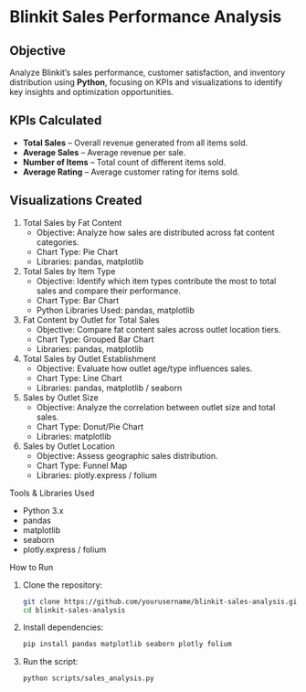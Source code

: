 # Blinkit Sales Performance Analysis

## Objective
Analyze Blinkit’s sales performance, customer satisfaction, and inventory distribution using **Python**, focusing on KPIs and visualizations to identify key insights and optimization opportunities.

## KPIs Calculated
- **Total Sales** – Overall revenue generated from all items sold.
- **Average Sales** – Average revenue per sale.
- **Number of Items** – Total count of different items sold.
- **Average Rating** – Average customer rating for items sold.

## Visualizations Created

1. Total Sales by Fat Content
   - Objective: Analyze how sales are distributed across fat content categories.
   - Chart Type: Pie Chart
   - Libraries: pandas, matplotlib
2. Total Sales by Item Type
   - Objective: Identify which item types contribute the most to total sales and compare their performance.
   - Chart Type: Bar Chart
   - Python Libraries Used: pandas, matplotlib
3. Fat Content by Outlet for Total Sales
   - Objective: Compare fat content sales across outlet location tiers.
   - Chart Type: Grouped Bar Chart
   - Libraries: pandas, matplotlib
4. Total Sales by Outlet Establishment
   - Objective: Evaluate how outlet age/type influences sales.
   - Chart Type: Line Chart
   - Libraries: pandas, matplotlib / seaborn
5. Sales by Outlet Size
   - Objective: Analyze the correlation between outlet size and total sales.
   - Chart Type: Donut/Pie Chart
   - Libraries: matplotlib
6. Sales by Outlet Location
   - Objective: Assess geographic sales distribution.
   - Chart Type: Funnel Map
   - Libraries: plotly.express / folium

Tools & Libraries Used
- Python 3.x
- pandas
- matplotlib
- seaborn
- plotly.express / folium

How to Run
1. Clone the repository:
   ```bash
   git clone https://github.com/yourusername/blinkit-sales-analysis.git
   cd blinkit-sales-analysis
   ```
2. Install dependencies:
   ```bash
   pip install pandas matplotlib seaborn plotly folium
   ```
3. Run the script:
   ```bash
   python scripts/sales_analysis.py
   ```
